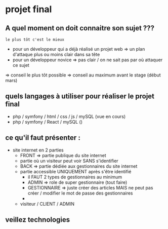 # projet final 

## A quel moment on doit connaitre son sujet ??? 

```
le plus tôt c'est le mieux 
```

- pour un développeur qui a déjà réalisé un projet web => un plan d'attaque plus ou moins clair dans sa tête 
- pour un développeur novice => pas clair / on ne sait pas par où attaquer ce sujet 

=> conseil le plus tôt possible
=> conseil au maximum avant le stage (début mars)

## quels langages à utiliser pour réaliser le projet final

- php / symfony / html / css / js / mySQL  (vue en cours)
- php / symfony / React  / mySQL  ()

## ce qu'il faut présenter :

- site internet en 2 parties
    - FRONT => partie publique du site internet 
    - partie où un visiteur peut voir SANS s'identifier
    - BACK  => partie dédiée aux gestionnaires du site internet
    - partie accessible UNIQUEMENT après s'être identifié 
        - il FAUT 2 types de gestionnaires au minimum
        - ADMIN => role de super gestionnaire (tout faire)
        - GESTIONNAIRE => juste créer des articles MAIS ne peut pas créer / modifier le mot de passe des gestionnaires 
        - 
    - visiteur / CLIENT / ADMIN 


## veillez technologies